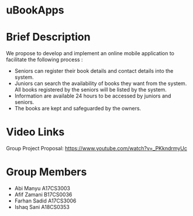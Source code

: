 # uBookApps

# Brief Description

We propose to develop and implement an online mobile application to facilitate the following process :
 - Seniors can register their book details and contact details into the system.
 - Juniors can search the availability of books they want from the system. All books registered by the seniors will be listed by the system.
 - Information are available 24 hours to be accessed by juniors and seniors.
 - The books are kept and safeguarded by the owners.
 
# Video Links

Group Project Proposal: https://www.youtube.com/watch?v=_PKkndrmyUc

# Group Members

- Abi Manyu A17CS3003
- Afif Zamani  B17CS0036 
- Farhan Sadid  A17CS3006 
- Ishaq Sani  A18CS0353
